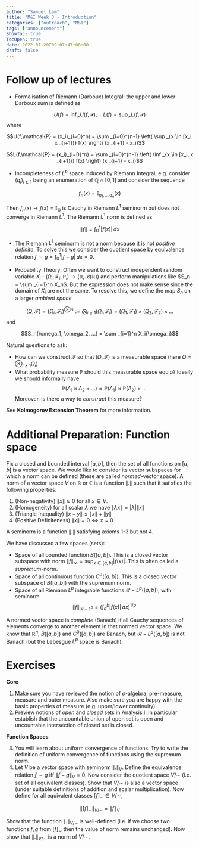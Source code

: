 ```yaml
---
author: "Samuel Lam"
title: "M&I Week 3 - Introduction"
categories: ["outreach", "M&I"]
tags: ["announcement"]
ShowToc: true
TocOpen: true
date: 2022-01-20T09:07:47+08:00
draft: false
---
```


# Follow up of lectures
- Formalisation of Riemann (Darboux) Integral: the upper and lower Darboux sum is defined as

$$U(f) = \inf_\mathcal{P} U(f,\mathcal{P}), \quad L(f) = \sup_\mathcal{P} L(f,\mathcal{P})$$
where

$$U(f,\mathcal{P} = (x_i)_{i=0}^n) = \sum _{i=0}^{n-1} \left( \sup _{x \in [x_i, x _{i+1})} f(x) \right) (x _{i+1} - x_i)$$

$$L(f,\mathcal{P} = (x_i)_{i=0}^n) = \sum _{i=0}^{n-1} \left( \inf _{x \in [x_i, x _{i+1})} f(x) \right) (x _{i+1} - x_i)$$

- Incompleteness of $L^p$ space induced by Riemann Integral, e.g. consider $(q_i)_{i\geq 1}$ being an enumeration of $\mathbb{Q} \cap [0,1]$ and consider the sequence 

$$f_n(x) = \mathbb{I}_{q_1,..,q_n}(x)$$ 

Then $f_n(x) \to f(x) = \mathbb{I}_\mathbb{Q}$ is Cauchy in Riemann $L^1$ seminorm but does not converge in Riemann $L^1$. The Riemann $L^1$ norm is defined as

$$\lVert f \rVert = \int_0^1 |f(x)| \, dx$$

- The Riemann $L^1$ seminorm is not a norm because it is not *positive definite*. To solve this we consider the quotient space by equivalence relation $f \sim g = \int_0^1 |f-g| \, dx = 0$.

- Probability Theory: Often we want to construct independent random variable $X_i : (\Omega_i, \mathcal{F}_i, \mathbb{P}_i) \to (\mathbb{R}, \mathcal{B}(\mathbb{R}))$ and perform manipulations like $S_n = \sum _{i=1}^n X_n$. But the expression does not make sense since the domain of $X_i$ are not the same. To resolve this, we define the map $S_n$ on a larger *ambient space* 

$$(\Omega, \mathcal{F}) = (\Omega_i, \mathcal{F} _ i)^{\otimes \mathbb{N}} := \bigotimes_{i\geq 1} (\Omega_i, \mathcal{F}_i) = (\Omega_1, \mathcal{F}_1) \times (\Omega_2, \mathcal{F}_2) \times ...$$
and 

$$S_n(\omega_1, \omega_2, ...) = \sum _{i=1}^n X_i(\omega_i)$$

Natural questions to ask:
- How can we construct $\mathcal{F}$ so that $(\Omega, \mathcal{F})$ is a measurable space (here $\Omega = \otimes _{i\geq1} \Omega _ i$)
- What probability measure $\mathbb{P}$ should this measurable space equip? Ideally we should informally have
$$ \mathbb{P}(A_1 \times A_2 \times ...) = \mathbb{P}(A_1) \times \mathbb{P}(A_2) \times ...$$
Moreover, is there a way to *construct* this measure?

See **Kolmogorov Extension Theorem** for more information.

# Additional Preparation: Function space
Fix a closed and bounded interval $[a,b]$, then the set of all functions on $[a,b]$ is a vector space. We would like to consider its vector subspaces for which a norm can be defined (these are called *normed*-vector space). A norm of a vector space $V$ on $\mathbb{R}$ or $\mathbb{C}$ is a function $\lVert. \rVert$ such that it satisfies the following properties:
1. (Non-negativity) $\lVert x \rVert \geq 0$ for all $x \in V$. 
2. (Homogeneity) for all scalar $\lambda$ we have $\lVert \lambda x \rVert = |\lambda| \lVert x \rVert$
3. (Triangle Inequality) $\lVert x+y \rVert \leq \lVert x \rVert + \lVert y \rVert$
4. (Positive Definiteness) $\lVert x \rVert = 0 \iff x = 0$

A seminorm is a function $\lVert . \rVert$ satisfying axioms 1-3 but not 4.

We have discussed a few spaces (sets):
- Space of all bounded function $B([a,b])$. This is a closed vector subspace with norm $\lVert f \rVert_\infty = \sup _{x \in [a,b]} |f(x)|$. This is often called a *supremum*-norm.
- Space of all continuous function $C^0([a,b])$. This is a closed vector subspace of $B([a,b])$ with the supremum norm.
- Space of all Riemann $L^p$ integrable functions $\mathcal{R}-L^p([a,b])$, with seminorm
$$
\|f\|_{\mathcal{R}-L^p} = \left( \int_a^b |f(x)|\, dx \right)^{1/p}
$$

A normed vector space is *complete* (Banach) if all Cauchy sequences of elements converge to another element in that normed vector space. We know that $\mathbb{R}^n$, $B([a,b])$ and $C^0([a,b])$ are Banach, but $\mathcal{R}-L^p([a,b])$ is not Banach (but the Lebesgue $L^p$ space is Banach).

# Exercises

**Core**

1. Make sure you have reviewed the notion of $\sigma$-algebra, pre-measure, measure and outer measure. Also make sure you are happy with the basic properties of measure (e.g. upper/lower continuity).
2. Preview notions of *open* and *closed* sets in Analysis I. In particular establish that the uncountable union of open set is open and uncountable intersection of closed set is closed.

**Function Spaces**

3. You will learn about uniform convergence of functions. Try to write the definition of uniform convergence of functions using the supremum norm.
4. Let $V$ be a vector space with seminorm $\lVert . \rVert_V$. Define the equivalence relation $f \sim g$ iff $\lVert f-g \rVert_V = 0$. Now consider the quotient space $V/\sim$ (i.e. set of all equivalent classes). Show that $V/\sim$ is also a vector space (under suitable definitions of addition and scalar multiplication). Now define for all equivalent classes $[f]_\sim \in V/\sim$,

$$\lVert [f] _\sim \rVert _ {V/\sim} = \lVert f \rVert _V$$

Show that the function $\lVert .\rVert _{V/\sim}$ is well-defined (i.e. if we choose two functions $f,g$ from $[f] _\sim$ then the value of norm remains unchanged). Now show that $\lVert .\rVert _{V/\sim}$ is a norm of $V/\sim$.